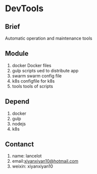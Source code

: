 # DevTools

## Brief

Automatic operation and maintenance tools


## Module

1. docker  Docker files 
2. gulp scripts ued to distribute  app
3. swarm swarm config file
4. k8s configfile for k8s 
5. tools tools of scripts

## Depend

1. docker
2. gulp
3. nodejs
4. k8s

## Contanct

1. name: lancelot
2. email:xiyanxiyan10@hotmail.com
3. weixin: xiyanxiyan10

